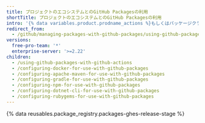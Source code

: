 ```yaml
---
title: プロジェクトのエコシステムとのGitHub Packagesの利用
shortTitle: プロジェクトのエコシステムとのGitHub Packagesの利用
intro: '{% data variables.product.prodname_actions %}もしくはパッケージクライアントを{% data variables.product.prodname_registry %}と働くように設定できます。'
redirect_from:
  - /github/managing-packages-with-github-packages/using-github-packages-with-your-projects-ecosystem
versions:
  free-pro-team: '*'
  enterprise-server: '>=2.22'
children:
  - /using-github-packages-with-github-actions
  - /configuring-docker-for-use-with-github-packages
  - /configuring-apache-maven-for-use-with-github-packages
  - /configuring-gradle-for-use-with-github-packages
  - /configuring-npm-for-use-with-github-packages
  - /configuring-dotnet-cli-for-use-with-github-packages
  - /configuring-rubygems-for-use-with-github-packages
---
```

{% data reusables.package_registry.packages-ghes-release-stage %}
